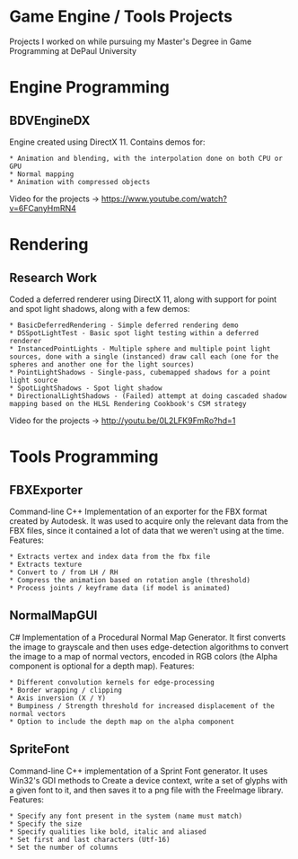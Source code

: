 # Game Engine / Tools Projects
Projects I worked on while pursuing my Master's Degree in Game Programming at DePaul University

# Engine Programming
## BDVEngineDX
Engine created using DirectX 11. Contains demos for:
```
* Animation and blending, with the interpolation done on both CPU or GPU
* Normal mapping
* Animation with compressed objects
```
Video for the projects -> https://www.youtube.com/watch?v=6FCanyHmRN4

# Rendering
## Research Work
Coded a deferred renderer using DirectX 11, along with support for point and spot light shadows, along with a few demos:
```
* BasicDeferredRendering - Simple deferred rendering demo
* DSSpotLightTest - Basic spot light testing within a deferred renderer
* InstancedPointLights - Multiple sphere and multiple point light sources, done with a single (instanced) draw call each (one for the spheres and another one for the light sources)
* PointLightShadows - Single-pass, cubemapped shadows for a point light source
* SpotLightShadows - Spot light shadow
* DirectionalLightShadows - (Failed) attempt at doing cascaded shadow mapping based on the HLSL Rendering Cookbook's CSM strategy
```
Video for the projects -> http://youtu.be/0L2LFK9FmRo?hd=1

# Tools Programming
## FBXExporter
Command-line C++ Implementation of an exporter for the FBX format created by Autodesk. It was used to acquire only the relevant data from the FBX files, since it contained a lot of data that we weren't using at the time. Features:
```
* Extracts vertex and index data from the fbx file
* Extracts texture
* Convert to / from LH / RH
* Compress the animation based on rotation angle (threshold)
* Process joints / keyframe data (if model is animated)
```

## NormalMapGUI
C# Implementation of a Procedural Normal Map Generator. It first converts the image to grayscale and then uses edge-detection algorithms to convert the image to a map of normal vectors, encoded in RGB colors (the Alpha component is optional for a depth map). Features:
```
* Different convolution kernels for edge-processing
* Border wrapping / clipping
* Axis inversion (X / Y)
* Bumpiness / Strength threshold for increased displacement of the normal vectors
* Option to include the depth map on the alpha component
```

## SpriteFont
Command-line C++ implementation of a Sprint Font generator. It uses Win32's GDI methods to Create a device context, write a set of glyphs with a given font to it, and then saves it to a png file with the FreeImage library. Features:
```
* Specify any font present in the system (name must match)
* Specify the size
* Specify qualities like bold, italic and aliased
* Set first and last characters (Utf-16)
* Set the number of columns
```

